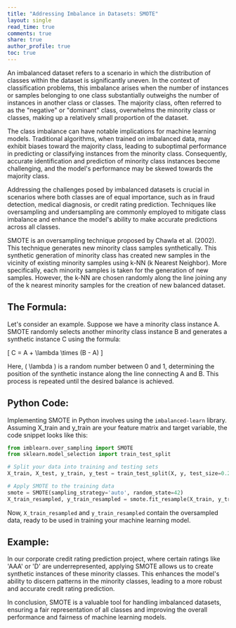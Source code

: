```yaml
---
title: "Addressing Imbalance in Datasets: SMOTE"
layout: single
read_time: true
comments: true
share: true
author_profile: true
toc: true
---
```


An imbalanced dataset refers to a scenario in which the distribution of classes within the dataset is significantly uneven. In the context of classification problems, this imbalance arises when the number of instances or samples belonging to one class substantially outweighs the number of instances in another class or classes. The majority class, often referred to as the "negative" or "dominant" class, overwhelms the minority class or classes, making up a relatively small proportion of the dataset.

The class imbalance can have notable implications for machine learning models. Traditional algorithms, when trained on imbalanced data, may exhibit biases toward the majority class, leading to suboptimal performance in predicting or classifying instances from the minority class. Consequently, accurate identification and prediction of minority class instances become challenging, and the model's performance may be skewed towards the majority class.

Addressing the challenges posed by imbalanced datasets is crucial in scenarios where both classes are of equal importance, such as in fraud detection, medical diagnosis, or credit rating prediction. Techniques like oversampling and undersampling are commonly employed to mitigate class imbalance and enhance the model's ability to make accurate predictions across all classes.

SMOTE is an oversampling technique proposed by Chawla et al. (2002). This technique generates new minority class samples synthetically.
This synthetic generation of minority class has created new samples in the vicinity of existing minority samples using k-NN (k Nearest Neighbor). More specifically, each minority samples is taken for the generation of new samples. However, the k-NN are chosen randomly along the line joining any of the k nearest minority samples for the creation of new balanced dataset.


## The Formula:

Let's consider an example. Suppose we have a minority class instance A. SMOTE randomly selects another minority class instance B and generates a synthetic instance C using the formula:

\[ C = A + \lambda \times (B - A) \]

Here, \( \lambda \) is a random number between 0 and 1, determining the position of the synthetic instance along the line connecting A and B. This process is repeated until the desired balance is achieved.

## Python Code:

Implementing SMOTE in Python involves using the `imbalanced-learn` library. Assuming X_train and y_train are your feature matrix and target variable, the code snippet looks like this:

```python
from imblearn.over_sampling import SMOTE
from sklearn.model_selection import train_test_split

# Split your data into training and testing sets
X_train, X_test, y_train, y_test = train_test_split(X, y, test_size=0.2, random_state=42)

# Apply SMOTE to the training data
smote = SMOTE(sampling_strategy='auto', random_state=42)
X_train_resampled, y_train_resampled = smote.fit_resample(X_train, y_train)
```

Now, `X_train_resampled` and `y_train_resampled` contain the oversampled data, ready to be used in training your machine learning model.

## Example:

In our corporate credit rating prediction project, where certain ratings like 'AAA' or 'D' are underrepresented, applying SMOTE allows us to create synthetic instances of these minority classes. This enhances the model's ability to discern patterns in the minority classes, leading to a more robust and accurate credit rating prediction.

In conclusion, SMOTE is a valuable tool for handling imbalanced datasets, ensuring a fair representation of all classes and improving the overall performance and fairness of machine learning models.